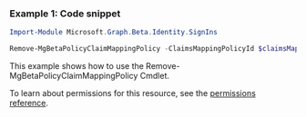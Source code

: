 ### Example 1: Code snippet

```powershellImport-Module Microsoft.Graph.Beta.Identity.SignIns

Remove-MgBetaPolicyClaimMappingPolicy -ClaimsMappingPolicyId $claimsMappingPolicyId
```
This example shows how to use the Remove-MgBetaPolicyClaimMappingPolicy Cmdlet.
To learn about permissions for this resource, see the [permissions reference](/graph/permissions-reference).

